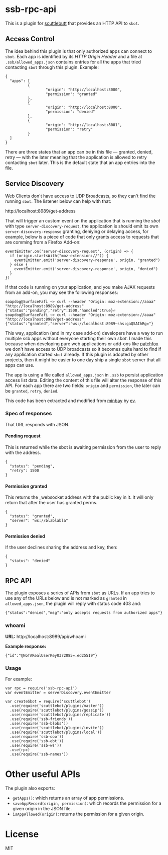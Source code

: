 # ssb-rpc-api

This is a plugin for [scuttlebutt](http://scuttlebot.io) that provides an HTTP API to `sbot`. 

## Access Control
The idea behind this plugin is that only authorized apps can connect to `sbot`. Each app is identified by its _HTTP Origin Header_ and a file at `.ssb/allowed_apps.json` contains entries for all the apps that tried contacting `sbot` through this plugin. Example:

```
{
  "apps": [
          {
                  "origin": "http://localhost:3000",
                  "permission": "granted"
          },
          {
                  "origin": "http://localhost:8000",
                  "permission": "denied"
          },
          {
                  "origin": "http://localhost:8001",
                  "permission": "retry"
          }
  ]
}
```

There are three states that an app can be in this file &mdash; granted, denied, retry &mdash; with the later meaning that the application is allowed to retry contacting `sbot` later. This is the default state that an app entries into the file.

## Service Discovery
Web Clients don't have access to UDP Broadcasts, so they can't find the running `sbot`. The listener below can help with that:

  http://localhost:8989/get-address

That will trigger an custom event on the application that is running the _sbot_ with type `server-discovery-request`, the application is should emit its own `server-discovery-response` granting, deniying or delaying access, for example, below is a piece of code that only grants access to requests that are comming from a Firefox Add-on:

```
eventEmitter.on('server-discovery-request', (origin) => {
  if (origin.startsWith("moz-extension://")) {
    eventEmitter.emit('server-discovery-response', origin, "granted")
  } else {
    eventEmitter.emit('server-discovery-response', origin, "denied")
  }
})
```
If that code is running on your application, and you make AJAX requests from an add-on, you may see the following responses:

```
soapdog@SurfaceFafi ~> curl --header "Origin: moz-extension://aaaa" "http://localhost:8989/get-address"
{"status":"pending","retry":1500,"handled":true}⏎                                                                                  soapdog@SurfaceFafi ~> curl --header "Origin: moz-extension://aaaa" "http://localhost:8989/get-address"
{"status":"granted","server":"ws://localhost:8989~shs:gaQSAIhRg="}
```

This way, application (and in my case add-on) developers have a way to run multiple ssb apps without everyone starting their own _sbot_. I made this because when developing pure web applications or add-ons like [patchfox](https://github.com/soapdog/patchfox) we don't have access to UDP broadcasts so it becomes quite hard to find if any application started `sbot` already. If this plugin is adopted by other projects, then it might be easier to one day ship a single `sbot` server that all apps can use.

The app is using a file called `allowed_apps.json` in `.ssb` to persist application access list data. Editing the content of this file will alter the response of this API. For each app there are two fields: `origin` and `permission`, the later can be `granted`, `retry`, `denied`.

This code has been extracted and modified from [minbay](https://github.com/evbogue/minbay/) by [ev](https://github.com/evbogue/).

### Spec of responses
That URL responds with JSON.

#### Pending request

This is returned while the sbot is awaiting permission from the user to reply with the address.

```
{
  "status": "pending",
  "retry": 1500
}
```

#### Permission granted

This returns the _websocket address with the public key in it. It will only return that after the user has granted perms.

```
{
  "status": "granted",
  "server": "ws://blablabla"
}
```

#### Permission denied

If the user declines sharing the address and key, then:

```
{
  "status": "denied"
}
```

## RPC API
The plugin exposes a series of APIs from `sbot` as URLs. If an app tries to use any of the URLs below and is not marked as `granted` in `allowed_apps.json`, the plugin will reply with status code 403 and:

```
{"status":"denied","msg":"only accepts requests from authorized apps"}
```

### whoami
**URL:** http://localhost:8989/api/whoami

**Example response:**
```
{"id":"@NoTARealUserKey0372085=.ed25519"}
```

### Usage

For example:

```
var rpc = require('ssb-rpc-api')
var eventEmitter = serverDiscovery.eventEmitter

var createSbot = require('scuttlebot')
  .use(require('scuttlebot/plugins/master'))
  .use(require('scuttlebot/plugins/gossip'))
  .use(require('scuttlebot/plugins/replicate'))
  .use(require('ssb-friends'))
  .use(require('ssb-blobs'))
  .use(require('scuttlebot/plugins/invite'))
  .use(require('scuttlebot/plugins/local'))
  .use(require('ssb-ooo'))
  .use(require('ssb-ebt'))
  .use(require('ssb-ws'))
  .use(rpc)
  .use(require('ssb-names'))
```

# Other useful APIs
The plugin also exports:

* `getApps()`: which returns an array of app permissions.
* `saveAppRecord(origin, permission)`: which records the permission for a given origin in the JSON file.
* `isAppAllowed(origin)`: returns the permission for a given origin. 

# License 
MIT